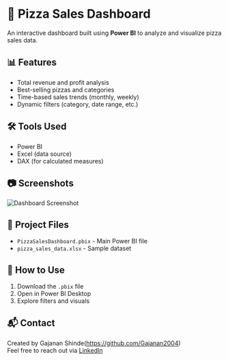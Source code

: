 # 🍕 Pizza Sales Dashboard

An interactive dashboard built using **Power BI** to analyze and visualize pizza sales data.

## 📊 Features
- Total revenue and profit analysis
- Best-selling pizzas and categories
- Time-based sales trends (monthly, weekly)
- Dynamic filters (category, date range, etc.)

## 🛠️ Tools Used
- Power BI
- Excel (data source)
- DAX (for calculated measures)

## 📷 Screenshots
![Dashboard Screenshot](images/dashboard.png)

## 📁 Project Files
- `PizzaSalesDashboard.pbix` - Main Power BI file
- `pizza_sales_data.xlsx` - Sample dataset

## 🚀 How to Use
1. Download the `.pbix` file
2. Open in Power BI Desktop
3. Explore filters and visuals



## 📬 Contact
Created by Gajanan Shinde(https://github.com/Gajanan2004)  
Feel free to reach out via [LinkedIn](www.linkedin.com/in/gajanan-shinde-354136314)
